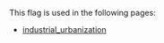 This flag is used in the following pages:
 - [industrial_urbanization](../events/industrial_urbanization.md)
